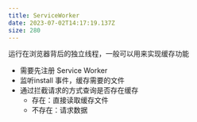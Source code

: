 ```yaml
---
title: ServiceWorker
date: 2023-07-02T14:17:19.137Z
size: 280
---
```

运行在浏览器背后的独立线程，一般可以用来实现缓存功能

- 需要先注册 Service Worker
- 监听install 事件，缓存需要的文件
- 通过拦截请求的方式查询是否存在缓存
  - 存在：直接读取缓存文件
  - 不存在：请求数据
